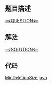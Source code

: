 ## 题目描述

[==>QUESTION<==](https://leetcode.cn/problems/delete-columns-to-make-sorted/)

## 解法

[==>SOLUTION<==](https://leetcode.cn/problems/delete-columns-to-make-sorted/solution/shan-lie-zao-xu-by-leetcode-solution-bqyy/)

## 代码

[MinDeletionSize.java](https://github.com/Marshal7cc/leetcode-java/blob/master/src/array/MinDeletionSize.java)

